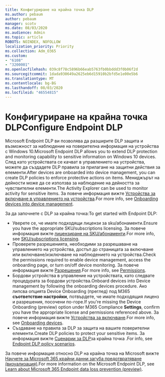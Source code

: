 ```yaml
---
title: Конфигуриране на крайна точка DLP
ms.author: pebaum
author: pebaum
manager: scotv
ms.date: 08/03/2020
ms.audience: Admin
ms.topic: article
ROBOTS: NOINDEX, NOFOLLOW
localization_priority: Priority
ms.collection: Adm_O365
ms.custom:
- "6108"
- "3200001"
ms.openlocfilehash: 039c8f78c5896b66eab5763fb0bbddd3f0b06f2d
ms.sourcegitcommit: 1dada930649a2625eb6d15910b2bfd5e1e00e5b6
ms.translationtype: MT
ms.contentlocale: bg-BG
ms.lasthandoff: 08/03/2020
ms.locfileid: "46554815"
---
```

# <a name="configure-endpoint-dlp"></a><span data-ttu-id="5e60e-102">Конфигуриране на крайна точка DLP</span><span class="sxs-lookup"><span data-stu-id="5e60e-102">Configure Endpoint DLP</span></span>

<span data-ttu-id="5e60e-103">Microsoft Endpoint DLP ви позволява да разширите DLP защита и възможност за наблюдение на поверителна информация на устройства с Windows 10.</span><span class="sxs-lookup"><span data-stu-id="5e60e-103">Microsoft Endpoint DLP allows you to extend DLP protection and monitoring capability to sensitive information on Windows 10 devices.</span></span> <span data-ttu-id="5e60e-104">След като устройствата се качват в управлението на устройства, можете да създадете DLP правила за прилагане на защитни действия за елементи.</span><span class="sxs-lookup"><span data-stu-id="5e60e-104">After devices are onboarded into device management, you can create DLP policies to enforce protective actions on items.</span></span> <span data-ttu-id="5e60e-105">Мениджърът на дейности може да се използва за наблюдение на дейността за чувствителни елементи.</span><span class="sxs-lookup"><span data-stu-id="5e60e-105">The Activity Explorer can be used to monitor activity for sensitive items.</span></span> <span data-ttu-id="5e60e-106">За повече информация вижте [Устройства за включване в управлението на устройства](https://docs.microsoft.com/microsoft-365/compliance/endpoint-dlp-getting-started#onboarding-devices-into-device-management).</span><span class="sxs-lookup"><span data-stu-id="5e60e-106">For more info, see [Onboarding devices into device management](https://docs.microsoft.com/microsoft-365/compliance/endpoint-dlp-getting-started#onboarding-devices-into-device-management).</span></span>  

<span data-ttu-id="5e60e-107">За да започнете с DLP за крайна точка:</span><span class="sxs-lookup"><span data-stu-id="5e60e-107">To get started with Endpoint DLP:</span></span>

- <span data-ttu-id="5e60e-108">Уверете се, че имате подходящи лицензи за sku/абонаменти.</span><span class="sxs-lookup"><span data-stu-id="5e60e-108">Ensure you have the appropriate SKU/subscriptions licensing.</span></span> <span data-ttu-id="5e60e-109">За повече информация вижте [лицензиране на SKU/абонаменти](https://docs.microsoft.com/microsoft-365/compliance/endpoint-dlp-getting-started#skusubscriptions-licensing).</span><span class="sxs-lookup"><span data-stu-id="5e60e-109">For more info, see [SKU/subscriptions licensing](https://docs.microsoft.com/microsoft-365/compliance/endpoint-dlp-getting-started#skusubscriptions-licensing).</span></span>
- <span data-ttu-id="5e60e-110">Проверете разрешенията, необходими за разрешаване на управлението на устройства, достъп до страницата за включване или включване/изключване на наблюдението на устройства.</span><span class="sxs-lookup"><span data-stu-id="5e60e-110">Check the permissions required to enable device management, access the onboarding page, or turn on/off device monitoring.</span></span> <span data-ttu-id="5e60e-111">За повече информация вижте [Разрешения](https://docs.microsoft.com/microsoft-365/compliance/endpoint-dlp-getting-started#permissions).</span><span class="sxs-lookup"><span data-stu-id="5e60e-111">For more info, see [Permissions](https://docs.microsoft.com/microsoft-365/compliance/endpoint-dlp-getting-started#permissions).</span></span>
- <span data-ttu-id="5e60e-112">Бордови устройства в управление на устройствата, като следвате процедурата за бордови устройства.</span><span class="sxs-lookup"><span data-stu-id="5e60e-112">Onboard devices into Device management by following the onboarding devices procedure.</span></span> <span data-ttu-id="5e60e-113">Ако липсва опцията Device Onboarding (преглед) под M365 **съответствие настройки**, потвърдете, че имате подходящия лиценз и разрешения, посочени по-горе.</span><span class="sxs-lookup"><span data-stu-id="5e60e-113">If you're missing the Device Onboarding (preview) option under M365 Compliance  **Settings**, confirm you have the appropriate license and permissions referenced above.</span></span> <span data-ttu-id="5e60e-114">За повече информация вижте [Устройства за включване](https://docs.microsoft.com/microsoft-365/compliance/endpoint-dlp-getting-started#onboarding-devices).</span><span class="sxs-lookup"><span data-stu-id="5e60e-114">For more info, see [Onboarding devices](https://docs.microsoft.com/microsoft-365/compliance/endpoint-dlp-getting-started#onboarding-devices).</span></span> 
- <span data-ttu-id="5e60e-115">Създаване на правила за DLP за защита на вашите поверителни елементи.</span><span class="sxs-lookup"><span data-stu-id="5e60e-115">Create DLP policies to protect your sensitive items.</span></span> <span data-ttu-id="5e60e-116">За информация вижте [Сценарии за DLP](https://docs.microsoft.com/microsoft-365/compliance/endpoint-dlp-using?view=o365-worldwide#endpoint-dlp-policy-scenarios)за крайна точка .</span><span class="sxs-lookup"><span data-stu-id="5e60e-116">For info, see [Endpoint DLP policy scenarios](https://docs.microsoft.com/microsoft-365/compliance/endpoint-dlp-using?view=o365-worldwide#endpoint-dlp-policy-scenarios).</span></span>

<span data-ttu-id="5e60e-117">За повече информация относно DLP на крайна точка на Microsoft вижте [Научете за Microsoft 365 крайни данни загуба предотвратяване (визуализация)](https://docs.microsoft.com/microsoft-365/compliance/endpoint-dlp-learn-about).</span><span class="sxs-lookup"><span data-stu-id="5e60e-117">For more information on the Microsoft Endpoint DLP, see [Learn about Microsoft 365 Endpoint data loss prevention (preview)](https://docs.microsoft.com/microsoft-365/compliance/endpoint-dlp-learn-about).</span></span>